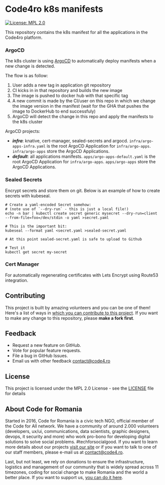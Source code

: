 # Code4ro k8s manifests

[![License: MPL 2.0][ico-license]][link-license]

This repository contains the k8s manifest for all the applications in the Code4ro platform.

### ArgoCD

The k8s cluster is using [ArgoCD](https://cd.code4.ro) to automatically deploy manifests when a new change is detected.

The flow is as follow:

1. User adds a new tag in application git repository
2. CI kicks in in that repository and builds the new image
3. The image is pushed to docker hub with that specific tag
4. A new commit is made by the CI/user on this repo in which we change the image version in the manifest (wait for the GHA that pushes the image to DockerHub to end successfuly)
5. ArgoCD will detect the change in this repo and apply the manifests to the k8s cluster

ArgoCD projects:

- **_infra_**: knative, cert-manager, sealed-secrets and argocd. `infra/argo-apps-infra.yaml` is the root ArgoCD Application for `infra/argo-apps`. `infra/argo-apps` store the ArgoCD Applications.
- **_default_**: all applications manifests. `apps/argo-apps-default.yaml` is the root ArgoCD Application for `infra/argo-apps`. `apps/argo-apps` store the ArgoCD Applications.

### Sealed Secrets

Encrypt secrets and store them on git. Below is an example of how to create secrets with kubeseal.

```
# Create a yaml-encoded Secret somehow:
# (note use of `--dry-run` - this is just a local file!)
echo -n bar | kubectl create secret generic mysecret --dry-run=client --from-file=foo=/dev/stdin -o yaml >secret.yaml

# This is the important bit:
kubeseal --format yaml <secret.yaml >sealed-secret.yaml

# At this point sealed-secret.yaml is safe to upload to Github

# Test it
kubectl get secret my-secret
```

### Cert Manager

For automatically regenerating certificates with Lets Encrypt using Route53 integration.

## Contributing

This project is built by amazing volunteers and you can be one of them! Here's a list of ways in [which you can contribute to this project][link-contributing]. If you want to make any change to this repository, please **make a fork first**.

## Feedback

- Request a new feature on GitHub.
- Vote for popular feature requests.
- File a bug in GitHub Issues.
- Email us with other feedback contact@code4.ro

## License

This project is licensed under the MPL 2.0 License - see the [LICENSE](LICENSE) file for details

## About Code for Romania

Started in 2016, Code for Romania is a civic tech NGO, official member of the Code for All network. We have a community of around 2.000 volunteers (developers, ux/ui, communications, data scientists, graphic designers, devops, it security and more) who work pro-bono for developing digital solutions to solve social problems. #techforsocialgood. If you want to learn more details about our projects [visit our site][link-code4] or if you want to talk to one of our staff members, please e-mail us at contact@code4.ro.

Last, but not least, we rely on donations to ensure the infrastructure, logistics and management of our community that is widely spread across 11 timezones, coding for social change to make Romania and the world a better place. If you want to support us, [you can do it here][link-donate].

[ico-contributors]: https://img.shields.io/github/contributors/code4romania/standard-repo-template.svg?style=for-the-badge
[ico-last-commit]: https://img.shields.io/github/last-commit/code4romania/standard-repo-template.svg?style=for-the-badge
[ico-license]: https://img.shields.io/badge/license-MPL%202.0-brightgreen.svg?style=for-the-badge
[link-contributors]: https://github.com/code4romania/standard-repo-template/graphs/contributors
[link-last-commit]: https://github.com/code4romania/standard-repo-template/commits/main
[link-license]: https://opensource.org/licenses/MPL-2.0
[link-contributing]: https://github.com/code4romania/.github/blob/main/CONTRIBUTING.md
[link-production]: insert_link_here
[link-staging]: insert_link_here
[link-code4]: https://www.code4.ro/en/
[link-donate]: https://code4.ro/en/donate/
